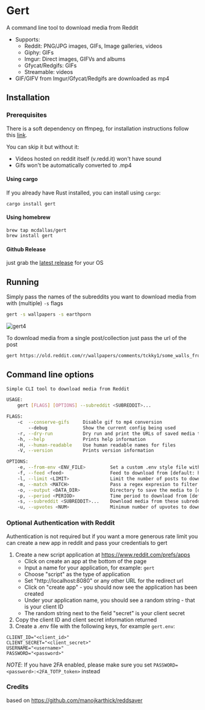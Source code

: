 # Gert

A command line tool to download media from Reddit

- Supports:
  - Reddit: PNG/JPG images, GIFs, Image galleries, videos
  - Giphy: GIFs
  - Imgur: Direct images, GIFVs and albums
  - Gfycat/Redgifs: GIFs
  - Streamable: videos
- GIF/GIFV from Imgur/Gfycat/Redgifs are downloaded as mp4

## Installation

### Prerequisites

There is a soft dependency on ffmpeg, for installation instructions follow this [link](https://www.ffmpeg.org/download.html).

You can skip it but without it:

- Videos hosted on reddit itself (v.redd.it) won't have sound
- Gifs won't be automatically converted to .mp4

#### Using cargo

If you already have Rust installed, you can install using `cargo`:

```shell script
cargo install gert
```

#### Using homebrew

```shell script
brew tap mcdallas/gert
brew install gert
```

#### Github Release

just grab the [latest release](https://github.com/mcdallas/gert/releases/latest) for your OS

## Running

Simply pass the names of the subreddits you want to download media from with (multiple) `-s` flags

```bash
gert -s wallpapers -s earthporn
```

![gert4](https://user-images.githubusercontent.com/15388116/200098386-762a7655-9bb0-43e8-a645-09fdb65c886d.gif)

To download media from a single post/collection just pass the url of the post

```bash
gert https://old.reddit.com/r/wallpapers/comments/tckky1/some_walls_from_my_collections_vol6/
```

## Command line options

```bash
Simple CLI tool to download media from Reddit

USAGE:
    gert [FLAGS] [OPTIONS] --subreddit <SUBREDDIT>...

FLAGS:
    -c  --conserve-gifs     Disable gif to mp4 conversion
        --debug             Show the current config being used
    -r, --dry-run           Dry run and print the URLs of saved media to download
    -h, --help              Prints help information
    -H, --human-readable    Use human readable names for files
    -V, --version           Prints version information

OPTIONS:
    -e, --from-env <ENV_FILE>         Set a custom .env style file with secrets
    -f, --feed <feed>                 Feed to download from [default: hot]  [possible values: hot, new, top, rising]
    -l, --limit <LIMIT>               Limit the number of posts to download [default: 25]
    -m, --match <MATCH>               Pass a regex expresion to filter the title of the post
    -o, --output <DATA_DIR>           Directory to save the media to [default: .]
    -p, --period <PERIOD>             Time period to download from [default: day]  [possible values: now, hour, day, week, month, year, all]
    -s, --subreddit <SUBREDDIT>...    Download media from these subreddit
    -u, --upvotes <NUM>               Minimum number of upvotes to download [default: 0]
```

### Optional Authentication with Reddit

Authentication is not required but if you want a more generous rate limit you can create a new app in reddit and pass your credentials to gert

1. Create a new script application at https://www.reddit.com/prefs/apps
   - Click on create an app at the bottom of the page
   - Input a name for your application, for example: `gert`
   - Choose "script" as the type of application
   - Set "http://localhost:8080" or any other URL for the redirect url
   - Click on "create app" - you should now see the application has been created
   - Under your application name, you should see a random string - that is your client ID
   - The random string next to the field "secret" is your client secret
2. Copy the client ID and client secret information returned
3. Create a .env file with the following keys, for example `gert.env`:

```shell script
CLIENT_ID="<client_id>"
CLIENT_SECRET="<client_secret>"
USERNAME="<username>"
PASSWORD="<password>"
```

_NOTE_: If you have 2FA enabled, please make sure you set `PASSWORD=<password>:<2FA_TOTP_token>` instead

### Credits

based on https://github.com/manojkarthick/reddsaver
